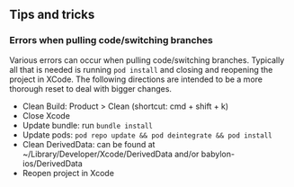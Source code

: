 ## Tips and tricks

### Errors when pulling code/switching branches
Various errors can occur when pulling code/switching branches. Typically all that is needed is running `pod install` and closing and reopening the project in XCode. The following directions are intended to be a more thorough reset to deal with bigger changes.

- Clean Build: Product > Clean (shortcut: cmd + shift + k)
- Close Xcode
- Update bundle: run `bundle install`
- Update pods: `pod repo update && pod deintegrate && pod install`
- Clean DerivedData: can be found at ~/Library/Developer/Xcode/DerivedData and/or babylon-ios/DerivedData
- Reopen project in Xcode
